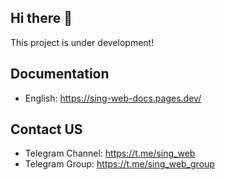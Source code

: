 ## Hi there 👋

This project is under development!

## Documentation

* English: https://sing-web-docs.pages.dev/

## Contact US

* Telegram Channel: https://t.me/sing_web
* Telegram Group: https://t.me/sing_web_group
